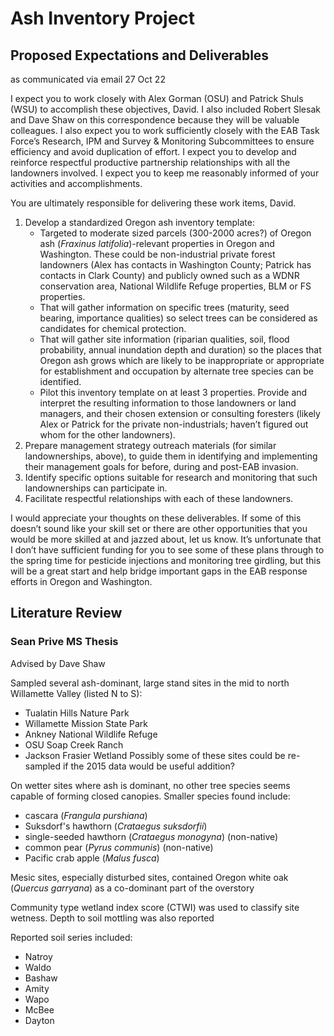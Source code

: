 # Ash Inventory Project
 
## Proposed Expectations and Deliverables
 as communicated via email 27 Oct 22
 
I expect you to work closely with Alex Gorman (OSU) and Patrick Shuls (WSU) to accomplish these objectives, David.  I also included Robert Slesak and Dave Shaw on this correspondence because they will be valuable colleagues.  I also expect you to work sufficiently closely with the EAB Task Force’s Research, IPM and Survey & Monitoring Subcommittees to ensure efficiency and avoid duplication of effort.  I expect you to develop and reinforce respectful productive partnership relationships with all the landowners involved.  I expect you to keep me reasonably informed of your activities and accomplishments.


You are ultimately responsible for delivering these work items, David.

1. Develop a standardized Oregon ash inventory template:
     - Targeted to moderate sized parcels (300-2000 acres?) of Oregon ash (*Fraxinus latifolia*)-relevant properties in Oregon and Washington.  These could be non-industrial private forest landowners (Alex has contacts in Washington County; Patrick has contacts in Clark County) and publicly owned such as a WDNR conservation area, National Wildlife Refuge properties, BLM or FS properties.
     - That will gather information on specific trees (maturity, seed bearing, importance qualities) so select trees can be considered as candidates for chemical protection.
     - That will gather site information (riparian qualities, soil, flood probability, annual inundation depth and duration) so the places that Oregon ash grows which are likely to be inappropriate or appropriate for establishment and occupation by alternate tree species can be identified.
     - Pilot this inventory template on at least 3 properties. Provide and interpret the resulting information to those landowners or land managers, and their chosen extension or consulting foresters (likely Alex or Patrick for the private non-industrials; haven’t figured out whom for the other landowners).
2. Prepare management strategy outreach materials (for similar landownerships, above), to guide them in identifying and implementing their management goals for before, during and post-EAB invasion.
3. Identify specific options suitable for research and monitoring that such landownerships can participate in. 
4. Facilitate respectful relationships with each of these landowners.
 

I would appreciate your thoughts on these deliverables. If some of this doesn’t sound like your skill set or there are other opportunities that you would be more skilled at and jazzed about, let us know.  It’s unfortunate that I don’t have sufficient funding for you to see some of these plans through to the spring time for pesticide injections and monitoring tree girdling, but this will be a great start and help bridge important gaps in the EAB response efforts in Oregon and Washington.

## Literature Review

### Sean Prive MS Thesis
 Advised by Dave Shaw

Sampled several ash-dominant, large stand sites in the mid to north Willamette Valley (listed N to S):
 - Tualatin Hills Nature Park
 - Willamette Mission State Park
 - Ankney National Wildlife Refuge
 - OSU Soap Creek Ranch
 - Jackson Frasier Wetland
Possibly some of these sites could be re-sampled if the 2015 data would be useful addition? 

On wetter sites where ash is dominant, no other tree species seems capable of forming closed canopies. Smaller species found include:
 - cascara (*Frangula purshiana*)
 - Suksdorf's hawthorn (*Crataegus suksdorfii*)
 - single-seeded hawthorn (*Crataegus monogyna*) (non-native)
 - common pear (*Pyrus communis*) (non-native)
 - Pacific crab apple (*Malus fusca*)
 
 Mesic sites, especially disturbed sites, contained Oregon white oak (*Quercus garryana*) as a co-dominant part of the overstory
 
 Community type wetland index score (CTWI) was used to classify site wetness.
 Depth to soil mottling was also reported
 
 Reported soil series included:
  - Natroy
  - Waldo
  - Bashaw
  - Amity
  - Wapo
  - McBee
  - Dayton
